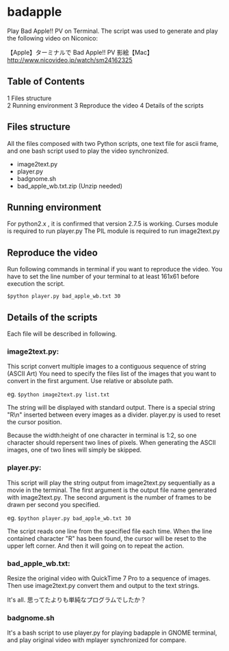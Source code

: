badapple
========

Play Bad Apple!! PV on Terminal.
The script was used to generate and play the following video on Niconico:

【Apple】ターミナルで Bad Apple!! PV 影絵【Mac】
http://www.nicovideo.jp/watch/sm24162325

## Table of Contents
1 Files structure  
2 Running environment
3 Reproduce the video
4 Details of the scripts

## Files structure
All the files composed with two Python scripts, one text file for
ascii frame, and one bash script used to play the video synchronized. 
* image2text.py
* player.py
* badgnome.sh
* bad_apple_wb.txt.zip (Unzip needed)

## Running environment
For python2.x , it is confirmed that version 2.7.5 is working.
Curses module is required to run player.py
The PIL module is required to run image2text.py

## Reproduce the video
Run following commands in terminal if you want to reproduce the video.
You have to set the line number of your terminal to at least 161x61
before execution the script.

`$python player.py bad_apple_wb.txt 30`

## Details of the scripts
Each file will be described in following.

### image2text.py:

This script convert multiple images to a contiguous sequence of string
(ASCII Art)
You need to specify the files list of the images that you want to convert
in the first argument. Use relative or absolute path.
 
eg. `$python image2text.py list.txt`
  
The string will be displayed with standard output.
There is a special string "R\n" inserted between every images as a divider.
player.py is used to reset the cursor position.
  
Because the width:height of one character in terminal is 1:2, so one character should repersent two lines of pixels. When generating the ASCII images, one of two lines will simply be skipped.

### player.py:

This script will play the string output from image2text.py sequentially as a movie in the terminal.
The first argument is the output file name generated with image2text.py.
The second argument is the number of frames to be drawn per second you specified.
  
eg. `$python player.py bad_apple_wb.txt 30`
  
The script reads one line from the specified file each time. When the line contained character "R" has been found, the cursor will be reset to the upper left corner. And then it will going on to repeat the action.

### bad_apple_wb.txt:

Resize the original video with QuickTime 7 Pro to a sequence of images. Then use image2text.py convert them and output to the text strings.

It's all. 思ってたよりも単純なプログラムでしたか？

### badgnome.sh

It's a bash script to use player.py for playing badapple in GNOME terminal, and play original video with mplayer synchronized for compare.
